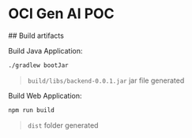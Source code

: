 # OCI Gen AI POC

## Build artifacts

Build Java Application:

```bash
./gradlew bootJar
```

> `build/libs/backend-0.0.1.jar` jar file generated

Build Web Application:

```bash
npm run build
```

> `dist` folder generated
